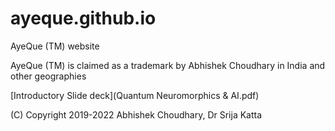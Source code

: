 # ayeque.github.io
AyeQue (TM) website

AyeQue (TM) is claimed as a trademark by Abhishek Choudhary in India and other geographies

[Introductory Slide deck](Quantum Neuromorphics & AI.pdf)

(C) Copyright 2019-2022 Abhishek Choudhary, Dr Srija Katta

